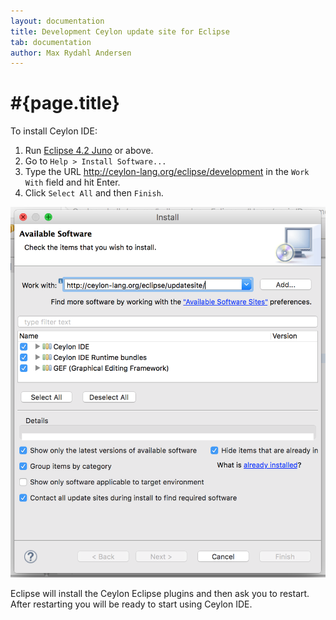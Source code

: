 ```yaml
---
layout: documentation
title: Development Ceylon update site for Eclipse
tab: documentation
author: Max Rydahl Andersen
---
```


# #{page.title}

To install Ceylon IDE:

1. Run [Eclipse 4.2 Juno](http://eclipse.org/downloads) or above.
2. Go to `Help > Install Software...`
3. Type the URL <http://ceylon-lang.org/eclipse/development> in the 
   `Work With` field and hit Enter.
4. Click `Select All` and then `Finish`.

![eclipseupdatesite](/images/eclipseupdatesite.png "Update Site")

Eclipse will install the Ceylon Eclipse plugins and then ask you to 
restart. After restarting you will be ready to start using Ceylon IDE.
